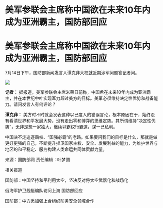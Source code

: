 # 美军参联会主席称中国欲在未来10年内成为亚洲霸主，国防部回应

# 美军参联会主席称中国欲在未来10年内成为亚洲霸主，国防部回应

7月14日下午，国防部新闻发言人谭克非大校就近期涉军问题答记者问。

![](https://inews.gtimg.com/om_bt/Om9CsTe3sTCCmbky7U1ljbheS8aQRHZDH04vft7Ydz9NoAA/1000)

**记者：**
据报道，美军参联会主席米莱日前称，中国希在未来10年内成为亚洲霸主，并在本世纪中叶实现军力超过美方的目标。美军必须维持决定性优势和战备能力。请问发言人有何评论？

**谭克非：**
美方时不时就会发表这种以己度人的错误言论，根本原因在于，始终没有看清世界和平发展大势，没有走出零和博弈的思维定势。其所谓维持“决定性优势”，无非是想一家独大，继续以霸权行霸道，谋一己私利。

中国决不走追逐霸权、“国强必霸”的老路。如果要问我们的目标是什么，那就是做更好更强的自己，不断提升捍卫国家主权、安全、发展利益的能力，为维护世界与地区的和平稳定、服务构建人类命运共同体贡献力量。

来源：国防部网 责任编辑：叶梦圆

相关报道

国防部：中国坚持和平利用太空，坚决反对将太空武器化和战场化

俄海军护卫舰艇编队访问上海 国防部回应

国防部：中方愿加强上合组织防务安全领域合作

